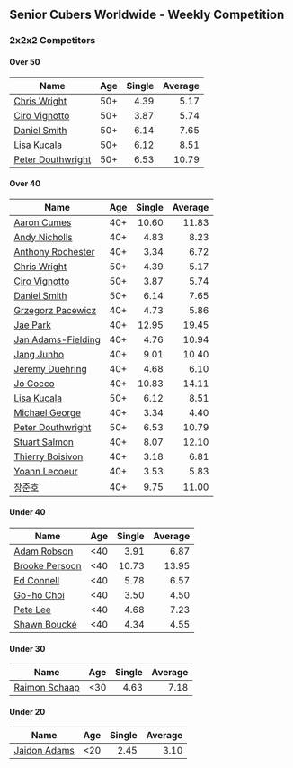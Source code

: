 ## Senior Cubers Worldwide - Weekly Competition
### 2x2x2 Competitors

#### Over 50

| Name | Age | Single | Average |
| -- | :--: | --: | --: |
| [Chris Wright](../persons/chris_wright.md) | 50+ | 4.39 | 5.17 |
| [Ciro Vignotto](../persons/ciro_vignotto.md) | 50+ | 3.87 | 5.74 |
| [Daniel Smith](../persons/daniel_smith.md) | 50+ | 6.14 | 7.65 |
| [Lisa Kucala](../persons/lisa_kucala.md) | 50+ | 6.12 | 8.51 |
| [Peter Douthwright](../persons/peter_douthwright.md) | 50+ | 6.53 | 10.79 |

#### Over 40

| Name | Age | Single | Average |
| -- | :--: | --: | --: |
| [Aaron Cumes](../persons/aaron_cumes.md) | 40+ | 10.60 | 11.83 |
| [Andy Nicholls](../persons/andy_nicholls.md) | 40+ | 4.83 | 8.23 |
| [Anthony Rochester](../persons/anthony_rochester.md) | 40+ | 3.34 | 6.72 |
| [Chris Wright](../persons/chris_wright.md) | 50+ | 4.39 | 5.17 |
| [Ciro Vignotto](../persons/ciro_vignotto.md) | 50+ | 3.87 | 5.74 |
| [Daniel Smith](../persons/daniel_smith.md) | 50+ | 6.14 | 7.65 |
| [Grzegorz Pacewicz](../persons/grzegorz_pacewicz.md) | 40+ | 4.73 | 5.86 |
| [Jae Park](../persons/jae_park.md) | 40+ | 12.95 | 19.45 |
| [Jan Adams-Fielding](../persons/jan_adams-fielding.md) | 40+ | 4.76 | 10.94 |
| [Jang Junho](../persons/jang_junho.md) | 40+ | 9.01 | 10.40 |
| [Jeremy Duehring](../persons/jeremy_duehring.md) | 40+ | 4.68 | 6.10 |
| [Jo Cocco](../persons/jo_cocco.md) | 40+ | 10.83 | 14.11 |
| [Lisa Kucala](../persons/lisa_kucala.md) | 50+ | 6.12 | 8.51 |
| [Michael George](../persons/michael_george.md) | 40+ | 3.34 | 4.40 |
| [Peter Douthwright](../persons/peter_douthwright.md) | 50+ | 6.53 | 10.79 |
| [Stuart Salmon](../persons/stuart_salmon.md) | 40+ | 8.07 | 12.10 |
| [Thierry Boisivon](../persons/thierry_boisivon.md) | 40+ | 3.18 | 6.81 |
| [Yoann Lecoeur](../persons/yoann_lecoeur.md) | 40+ | 3.53 | 5.83 |
| [장준호](../persons/장준호.md) | 40+ | 9.75 | 11.00 |

#### Under 40

| Name | Age | Single | Average |
| -- | :--: | --: | --: |
| [Adam Robson](../persons/adam_robson.md) | <40 | 3.91 | 6.87 |
| [Brooke Persoon](../persons/brooke_persoon.md) | <40 | 10.73 | 13.95 |
| [Ed Connell](../persons/ed_connell.md) | <40 | 5.78 | 6.57 |
| [Go-ho Choi](../persons/go-ho_choi.md) | <40 | 3.50 | 4.50 |
| [Pete Lee](../persons/pete_lee.md) | <40 | 4.68 | 7.23 |
| [Shawn Boucké](../persons/shawn_boucke.md) | <40 | 4.34 | 4.55 |

#### Under 30

| Name | Age | Single | Average |
| -- | :--: | --: | --: |
| [Raimon Schaap](../persons/raimon_schaap.md) | <30 | 4.63 | 7.18 |

#### Under 20

| Name | Age | Single | Average |
| -- | :--: | --: | --: |
| [Jaidon Adams](../persons/jaidon_adams.md) | <20 | 2.45 | 3.10 |


<!-- Global site tag (gtag.js) - Google Analytics -->
<script async src="https://www.googletagmanager.com/gtag/js?id=UA-86348435-3"></script>
<script>window.dataLayer = window.dataLayer || []; function gtag() {dataLayer.push(arguments);} gtag('js', new Date()); gtag('config', 'UA-86348435-3');</script>
